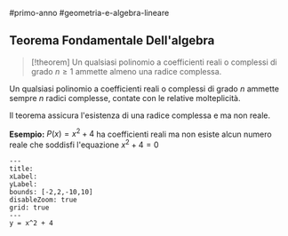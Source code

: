 #primo-anno #geometria-e-algebra-lineare

## Teorema Fondamentale Dell'algebra

> [!theorem]
Un qualsiasi polinomio a coefficienti reali o complessi di grado $n \geq 1$ ammette almeno una radice complessa.

Un qualsiasi polinomio a coefficienti reali o complessi di grado $n$ ammette sempre $n$ radici complesse, contate con le relative molteplicità.

Il teorema assicura l'esistenza di una radice complessa e ma non reale.

**Esempio:** $P(x) = x^2 +4$ ha coefficienti reali ma non esiste alcun numero reale che soddisfi l'equazione $x^2 +4 = 0$

```functionplot
---
title: 
xLabel: 
yLabel: 
bounds: [-2,2,-10,10]
disableZoom: true
grid: true
---
y = x^2 + 4
```
